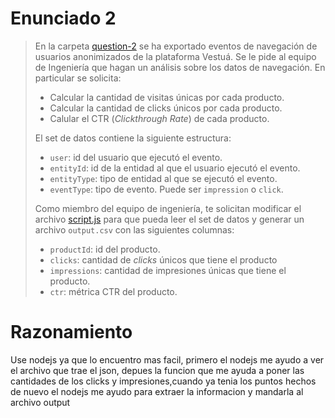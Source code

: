 # Enunciado 2

> En la carpeta [question-2](https://bitbucket.org/vestua-com/questions/src/main/question-2/) se ha exportado eventos de navegación de usuarios anonimizados de la plataforma Vestuá. Se le pide al equipo de Ingeniería que hagan un análisis sobre los datos de navegación. En particular se solicita:
>
> - Calcular la cantidad de visitas únicas por cada producto.
> - Calcular la cantidad de clicks únicos por cada producto.
> - Calular el CTR (*Clickthrough Rate*) de cada producto.
> 
> El set de datos contiene la siguiente estructura:
> 
> - `user`: id del usuario que ejecutó el evento.
> - `entityId`: id de la entidad al que el usuario ejecutó el evento.
> - `entityType`: tipo de entidad al que se ejecutó el evento.
> - `eventType`: tipo de evento. Puede ser `impression` o `click`.
> 
> Como miembro del equipo de ingeniería, te solicitan modificar el archivo [script.js](https://bitbucket.org/vestua-com/questions/src/main/question-2/script.js) para que pueda leer el set de datos y generar un archivo `output.csv` con las siguientes columnas:
> 
> - `productId`: id del producto.
> - `clicks`: cantidad de *clicks* únicos que tiene el producto
> - `impressions`: cantidad de impresiones únicas que tiene el producto.
> - `ctr`: métrica CTR del producto.

# Razonamiento

Use nodejs ya que lo encuentro mas facil, primero el nodejs me ayudo a ver el archivo que trae el json, depues la funcion que me ayuda a poner las cantidades de los clicks y impresiones,cuando ya tenia los puntos hechos de nuevo el nodejs me ayudo para extraer la informacion y mandarla al archivo output